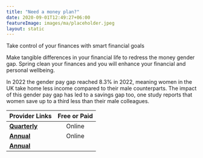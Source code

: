 ```yaml
---
title: "Need a money plan?"
date: 2020-09-01T12:49:27+06:00
featureImage: images/ma/placeholder.jpeg
layout: static
---
```


Take control of your finances with smart financial goals

Make tangible differences in your financial life to redress the money gender gap. Spring clean your finances and you will enhance your financial and personal wellbeing.

In 2022 the gender pay gap reached 8.3% in 2022, meaning women in the UK take home less income compared to their male counterparts. The impact of this gender pay gap has led to a savings gap too, one study reports that women save up to a third less than their male colleagues.

| Provider Links      | Free or Paid  |  
| :-----------          | :--------------:      |  
| [**Quarterly**](Unbiased) | Online | 
| [**Annual**](Feedspot) | Online | 
| [**Annual**]() |  | 
  

<br/><br/>






